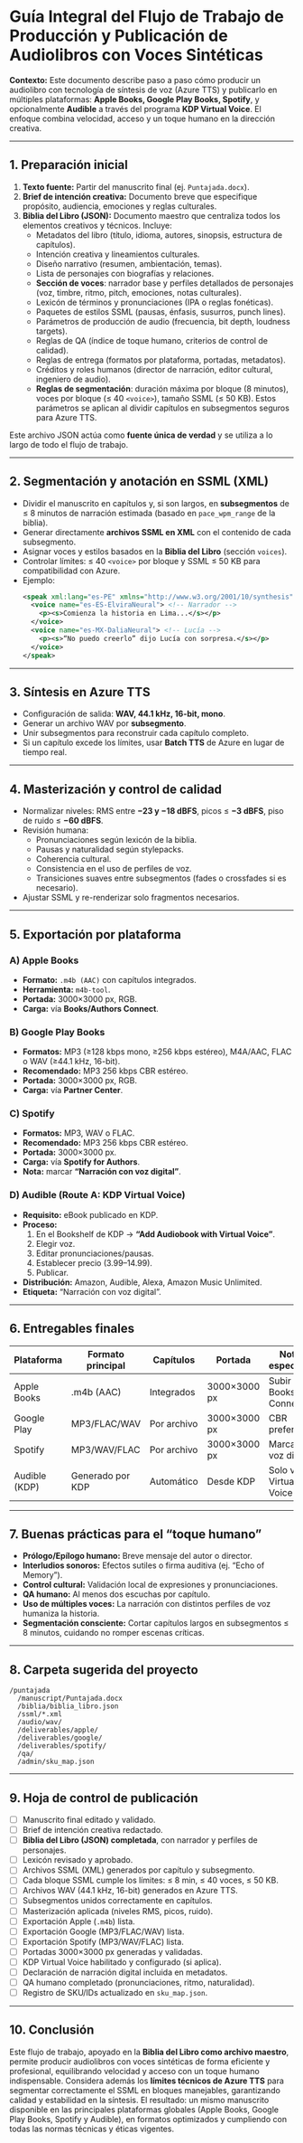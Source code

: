 # Guía Integral del Flujo de Trabajo de Producción y Publicación de Audiolibros con Voces Sintéticas

**Contexto:** Este documento describe paso a paso cómo producir un audiolibro con tecnología de síntesis de voz (Azure TTS) y publicarlo en múltiples plataformas: **Apple Books, Google Play Books, Spotify**, y opcionalmente **Audible** a través del programa **KDP Virtual Voice**. El enfoque combina velocidad, acceso y un toque humano en la dirección creativa.

---

## 1. Preparación inicial

1. **Texto fuente:** Partir del manuscrito final (ej. `Puntajada.docx`).
2. **Brief de intención creativa:** Documento breve que especifique propósito, audiencia, emociones y reglas culturales.
3. **Biblia del Libro (JSON):** Documento maestro que centraliza todos los elementos creativos y técnicos. Incluye:
   - Metadatos del libro (título, idioma, autores, sinopsis, estructura de capítulos).
   - Intención creativa y lineamientos culturales.
   - Diseño narrativo (resumen, ambientación, temas).
   - Lista de personajes con biografías y relaciones.
   - **Sección de voces**: narrador base y perfiles detallados de personajes (voz, timbre, ritmo, pitch, emociones, notas culturales).
   - Lexicón de términos y pronunciaciones (IPA o reglas fonéticas).
   - Paquetes de estilos SSML (pausas, énfasis, susurros, punch lines).
   - Parámetros de producción de audio (frecuencia, bit depth, loudness targets).
   - Reglas de QA (índice de toque humano, criterios de control de calidad).
   - Reglas de entrega (formatos por plataforma, portadas, metadatos).
   - Créditos y roles humanos (director de narración, editor cultural, ingeniero de audio).
   - **Reglas de segmentación**: duración máxima por bloque (8 minutos), voces por bloque (≤ 40 `<voice>`), tamaño SSML (≤ 50 KB). Estos parámetros se aplican al dividir capítulos en subsegmentos seguros para Azure TTS.

Este archivo JSON actúa como **fuente única de verdad** y se utiliza a lo largo de todo el flujo de trabajo.

---

## 2. Segmentación y anotación en SSML (XML)

- Dividir el manuscrito en capítulos y, si son largos, en **subsegmentos** de ≤ 8 minutos de narración estimada (basado en `pace_wpm_range` de la biblia).
- Generar directamente **archivos SSML en XML** con el contenido de cada subsegmento.
- Asignar voces y estilos basados en la **Biblia del Libro** (sección `voices`).
- Controlar límites: ≤ 40 `<voice>` por bloque y SSML ≤ 50 KB para compatibilidad con Azure.
- Ejemplo:
  ```xml
  <speak xml:lang="es-PE" xmlns="http://www.w3.org/2001/10/synthesis">
    <voice name="es-ES-ElviraNeural"> <!-- Narrador -->
      <p><s>Comienza la historia en Lima...</s></p>
    </voice>
    <voice name="es-MX-DaliaNeural"> <!-- Lucía -->
      <p><s>“No puedo creerlo” dijo Lucía con sorpresa.</s></p>
    </voice>
  </speak>
  ```

---

## 3. Síntesis en Azure TTS

- Configuración de salida: **WAV, 44.1 kHz, 16-bit, mono**.
- Generar un archivo WAV por **subsegmento**.
- Unir subsegmentos para reconstruir cada capítulo completo.
- Si un capítulo excede los límites, usar **Batch TTS** de Azure en lugar de tiempo real.

---

## 4. Masterización y control de calidad

- Normalizar niveles: RMS entre **−23 y −18 dBFS**, picos ≤ **−3 dBFS**, piso de ruido ≤ **−60 dBFS**.
- Revisión humana:
  - Pronunciaciones según lexicón de la biblia.
  - Pausas y naturalidad según stylepacks.
  - Coherencia cultural.
  - Consistencia en el uso de perfiles de voz.
  - Transiciones suaves entre subsegmentos (fades o crossfades si es necesario).
- Ajustar SSML y re-renderizar solo fragmentos necesarios.

---

## 5. Exportación por plataforma

### A) Apple Books
- **Formato:** `.m4b (AAC)` con capítulos integrados.
- **Herramienta:** `m4b-tool`.
- **Portada:** 3000×3000 px, RGB.
- **Carga:** vía **Books/Authors Connect**.

### B) Google Play Books
- **Formatos:** MP3 (≥128 kbps mono, ≥256 kbps estéreo), M4A/AAC, FLAC o WAV (≥44.1 kHz, 16-bit).
- **Recomendado:** MP3 256 kbps CBR estéreo.
- **Portada:** 3000×3000 px, RGB.
- **Carga:** vía **Partner Center**.

### C) Spotify
- **Formatos:** MP3, WAV o FLAC.
- **Recomendado:** MP3 256 kbps CBR estéreo.
- **Portada:** 3000×3000 px.
- **Carga:** vía **Spotify for Authors**.
- **Nota:** marcar **“Narración con voz digital”**.

### D) Audible (Route A: KDP Virtual Voice)
- **Requisito:** eBook publicado en KDP.
- **Proceso:**
  1. En el Bookshelf de KDP → **“Add Audiobook with Virtual Voice”**.
  2. Elegir voz.
  3. Editar pronunciaciones/pausas.
  4. Establecer precio ($3.99–$14.99).
  5. Publicar.
- **Distribución:** Amazon, Audible, Alexa, Amazon Music Unlimited.
- **Etiqueta:** “Narración con voz digital”.

---

## 6. Entregables finales

| Plataforma      | Formato principal  | Capítulos         | Portada          | Notas especiales |
|-----------------|-------------------|------------------|-----------------|-----------------|
| Apple Books     | .m4b (AAC)        | Integrados       | 3000×3000 px    | Subir en Books Connect |
| Google Play     | MP3/FLAC/WAV      | Por archivo      | 3000×3000 px    | CBR preferido |
| Spotify         | MP3/WAV/FLAC      | Por archivo      | 3000×3000 px    | Marcar voz digital |
| Audible (KDP)   | Generado por KDP  | Automático       | Desde KDP       | Solo vía Virtual Voice beta |

---

## 7. Buenas prácticas para el “toque humano”

- **Prólogo/Epílogo humano:** Breve mensaje del autor o director.
- **Interludios sonoros:** Efectos sutiles o firma auditiva (ej. “Echo of Memory”).
- **Control cultural:** Validación local de expresiones y pronunciaciones.
- **QA humano:** Al menos dos escuchas por capítulo.
- **Uso de múltiples voces:** La narración con distintos perfiles de voz humaniza la historia.
- **Segmentación consciente:** Cortar capítulos largos en subsegmentos ≤ 8 minutos, cuidando no romper escenas críticas.

---

## 8. Carpeta sugerida del proyecto
```
/puntajada
  /manuscript/Puntajada.docx
  /biblia/biblia_libro.json
  /ssml/*.xml
  /audio/wav/
  /deliverables/apple/
  /deliverables/google/
  /deliverables/spotify/
  /qa/
  /admin/sku_map.json
```

---

## 9. Hoja de control de publicación

- [ ] Manuscrito final editado y validado.
- [ ] Brief de intención creativa redactado.
- [ ] **Biblia del Libro (JSON) completada**, con narrador y perfiles de personajes.
- [ ] Lexicón revisado y aprobado.
- [ ] Archivos SSML (XML) generados por capítulo y subsegmento.
- [ ] Cada bloque SSML cumple los límites: ≤ 8 min, ≤ 40 voces, ≤ 50 KB.
- [ ] Archivos WAV (44.1 kHz, 16-bit) generados en Azure TTS.
- [ ] Subsegmentos unidos correctamente en capítulos.
- [ ] Masterización aplicada (niveles RMS, picos, ruido).
- [ ] Exportación Apple (`.m4b`) lista.
- [ ] Exportación Google (MP3/FLAC/WAV) lista.
- [ ] Exportación Spotify (MP3/WAV/FLAC) lista.
- [ ] Portadas 3000×3000 px generadas y validadas.
- [ ] KDP Virtual Voice habilitado y configurado (si aplica).
- [ ] Declaración de narración digital incluida en metadatos.
- [ ] QA humano completado (pronunciaciones, ritmo, naturalidad).
- [ ] Registro de SKU/IDs actualizado en `sku_map.json`.

---

## 10. Conclusión

Este flujo de trabajo, apoyado en la **Biblia del Libro como archivo maestro**, permite producir audiolibros con voces sintéticas de forma eficiente y profesional, equilibrando velocidad y acceso con un toque humano indispensable. Considera además los **límites técnicos de Azure TTS** para segmentar correctamente el SSML en bloques manejables, garantizando calidad y estabilidad en la síntesis. El resultado: un mismo manuscrito disponible en las principales plataformas globales (Apple Books, Google Play Books, Spotify y Audible), en formatos optimizados y cumpliendo con todas las normas técnicas y éticas vigentes.

